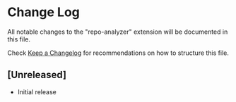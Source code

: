 # Change Log

All notable changes to the "repo-analyzer" extension will be documented in this file.

Check [Keep a Changelog](http://keepachangelog.com/) for recommendations on how to structure this file.

## [Unreleased]

- Initial release